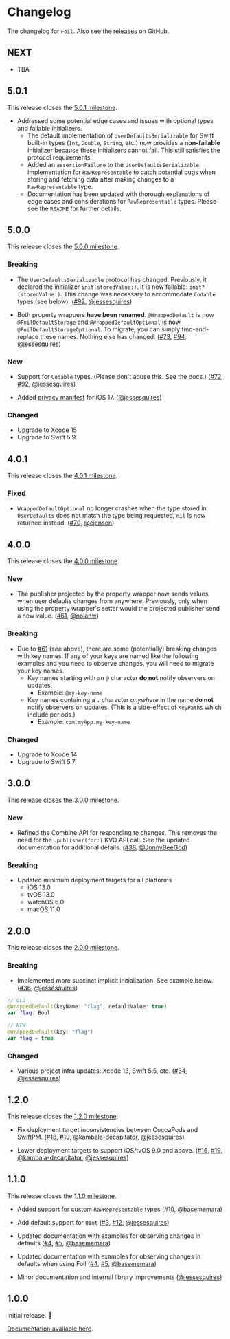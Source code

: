 # Changelog

The changelog for `Foil`. Also see the [releases](https://github.com/jessesquires/Foil/releases) on GitHub.

NEXT
-----

- TBA

5.0.1
-----

This release closes the [5.0.1 milestone](https://github.com/jessesquires/Foil/milestone/8?closed=1).

- Addressed some potential edge cases and issues with optional types and failable initializers.
    - The default implementation of `UserDefaultsSerializable` for Swift built-in types (`Int`, `Double`, `String`, etc.) now provides a **non-failable** initializer because these initializers cannot fail. This still satisfies the protocol requirements.
    - Added an `assertionFailure` to the `UserDefaultsSerializable` implementation for `RawRepresentable` to catch potential bugs when storing and fetching data after making changes to a `RawRepresentable` type.
    - Documentation has been updated with thorough explanations of edge cases and considerations for `RawRepresentable` types. Please see the `README` for further details.

5.0.0
-----

This release closes the [5.0.0 milestone](https://github.com/jessesquires/Foil/milestone/7?closed=1).

### Breaking

- The `UserDefaultsSerializable` protocol has changed. Previously, it declared the initializer `init(storedValue:)`. It is now failable: `init?(storedValue:)`. This change was necessary to accommodate `Codable` types (see below). ([#92](https://github.com/jessesquires/Foil/issues/92), [@jessesquires](https://github.com/jessesquires))

- Both property wrappers **have been renamed**. `@WrappedDefault` is now `@FoilDefaultStorage` and `@WrappedDefaultOptional` is now `@FoilDefaultStorageOptional`. To migrate, you can simply find-and-replace these names. Nothing else has changed. ([#73](https://github.com/jessesquires/Foil/issues/73), [#94](https://github.com/jessesquires/Foil/issues/94), [@jessesquires](https://github.com/jessesquires))

### New

- Support for `Codable` types. (Please don't abuse this. See the docs.) ([#72](https://github.com/jessesquires/Foil/issues/72), [#92](https://github.com/jessesquires/Foil/issues/92), [@jessesquires](https://github.com/jessesquires))

- Added [privacy manifest](https://developer.apple.com/documentation/bundleresources/privacy_manifest_files) for iOS 17. ([@jessesquires](https://github.com/jessesquires))

### Changed

- Upgrade to Xcode 15
- Upgrade to Swift 5.9

4.0.1
-----

This release closes the [4.0.1 milestone](https://github.com/jessesquires/Foil/milestone/6?closed=1).

### Fixed

- `WrappedDefaultOptional` no longer crashes when the type stored in `UserDefaults` does not match the type being requested, `nil` is now returned instead. ([#70](https://github.com/jessesquires/Foil/pull/70), [@ejensen](https://github.com/ejensen))

4.0.0
-----

This release closes the [4.0.0 milestone](https://github.com/jessesquires/Foil/milestone/5?closed=1).

### New

- The publisher projected by the property wrapper now sends values when user defaults changes from anywhere. Previously, only when using the property wrapper's setter would the projected publisher send a new value. ([#61](https://github.com/jessesquires/Foil/pull/61), [@nolanw](https://github.com/nolanw))

### Breaking

- Due to [#61](https://github.com/jessesquires/Foil/pull/61) (see above), there are some (potentially) breaking changes with key names. If any of your keys are named like the following examples and you need to observe changes, you will need to migrate your key names.
    - Key names starting with an `@` character **do not** notify observers on updates.
        - Example: `@my-key-name`
    - Key names containing a `.` character _anywhere_ in the name **do not** notify observers on updates. (This is a side-effect of `KeyPaths` which include periods.)
        - Example: `com.myApp.my-key-name`

### Changed

- Upgrade to Xcode 14
- Upgrade to Swift 5.7

3.0.0
-----

This release closes the [3.0.0 milestone](https://github.com/jessesquires/Foil/milestone/4?closed=1).

### New

- Refined the Combine API for responding to changes. This removes the need for the `.publisher(for:)` KVO API call. See the updated documentation for additional details. ([#38](https://github.com/jessesquires/Foil/issues/38), [@JonnyBeeGod](https://github.com/JonnyBeeGod))

### Breaking

- Updated minimum deployment targets for all platforms
    - iOS 13.0
    - tvOS 13.0
    - watchOS 6.0
    - macOS 11.0

2.0.0
-----

This release closes the [2.0.0 milestone](https://github.com/jessesquires/Foil/milestone/3?closed=1).

### Breaking

- Implemented more succinct implicit initialization. See example below. ([#36](https://github.com/jessesquires/Foil/issues/36), [@jessesquires](https://github.com/jessesquires))

```swift
// OLD
@WrappedDefault(keyName: "flag", defaultValue: true)
var flag: Bool

// NEW
@WrappedDefault(key: "flag")
var flag = true
```

### Changed

- Various project infra updates: Xcode 13, Swift 5.5, etc. ([#34](https://github.com/jessesquires/Foil/issues/34), [@jessesquires](https://github.com/jessesquires))

1.2.0
-----

This release closes the [1.2.0 milestone](https://github.com/jessesquires/Foil/milestone/2?closed=1).

- Fix deployment target inconsistencies between CocoaPods and SwiftPM. ([#18](https://github.com/jessesquires/Foil/issues/18), [#19](https://github.com/jessesquires/Foil/pull/19), [@kambala-decapitator](https://github.com/kambala-decapitator), [@jessesquires](https://github.com/jessesquires))

- Lower deployment targets to support iOS/tvOS 9.0 and above. ([#16](https://github.com/jessesquires/Foil/issues/16), [#19](https://github.com/jessesquires/Foil/pull/19), [@kambala-decapitator](https://github.com/kambala-decapitator), [@jessesquires](https://github.com/jessesquires))

1.1.0
-----

This release closes the [1.1.0 milestone](https://github.com/jessesquires/Foil/milestone/1?closed=1).

- Added support for custom `RawRepresentable` types ([#10](https://github.com/jessesquires/Foil/pull/10), [@basememara](https://github.com/basememara))

- Add default support for `UInt` ([#3](https://github.com/jessesquires/Foil/issues/3), [#12](https://github.com/jessesquires/Foil/pull/12), [@jessesquires](https://github.com/jessesquires))

- Updated documentation with examples for observing changes in defaults ([#4](https://github.com/jessesquires/Foil/issues/4), [#5](https://github.com/jessesquires/Foil/pull/5), [@basememara](https://github.com/basememara))

- Updated documentation with examples for observing changes in defaults when using Foil ([#4](https://github.com/jessesquires/Foil/issues/4), [#5](https://github.com/jessesquires/Foil/pull/5), [@basememara](https://github.com/basememara))

- Minor documentation and internal library improvements ([@jessesquires](https://github.com/jessesquires))

1.0.0
-----

Initial release. 🎉

[Documentation available here](https://jessesquires.github.io/Foil/).
